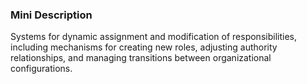 ### Mini Description

Systems for dynamic assignment and modification of responsibilities, including mechanisms for creating new roles, adjusting authority relationships, and managing transitions between organizational configurations.
